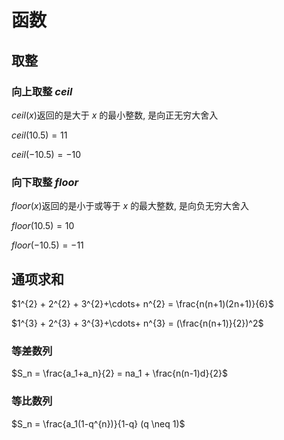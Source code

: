 <!--
 * @Description: 
 * @Version: 1.0
 * @Autor: DaLao
 * @Email: dalao@xxx.com
 * @Date: 2021-01-28 23:05:03
 * @LastEditors: dalao
 * @LastEditTime: 2023-03-17 23:59:41
-->

# 函数

## 取整

### 向上取整 $ceil$ 

$ceil(x)$返回的是大于 $x$ 的最小整数, 是向正无穷大舍入

$ceil(10.5) = 11$

$ceil(-10.5) = -10$


### 向下取整 $floor$ 

$floor(x)$返回的是小于或等于 $x$ 的最大整数, 是向负无穷大舍入

$floor(10.5) = 10$

$floor(-10.5) = -11$



## 通项求和


$1^{2} + 2^{2} + 3^{2}+\cdots+ n^{2} = \frac{n(n+1)(2n+1)}{6}$


$1^{3} + 2^{3} + 3^{3}+\cdots+ n^{3} = (\frac{n(n+1)}{2})^2$


### 等差数列

$S_n = \frac{a_1+a_n}{2} = na_1 + \frac{n(n-1)d}{2}$


### 等比数列

$S_n = \frac{a_1(1-q^{n})}{1-q} (q \neq 1)$